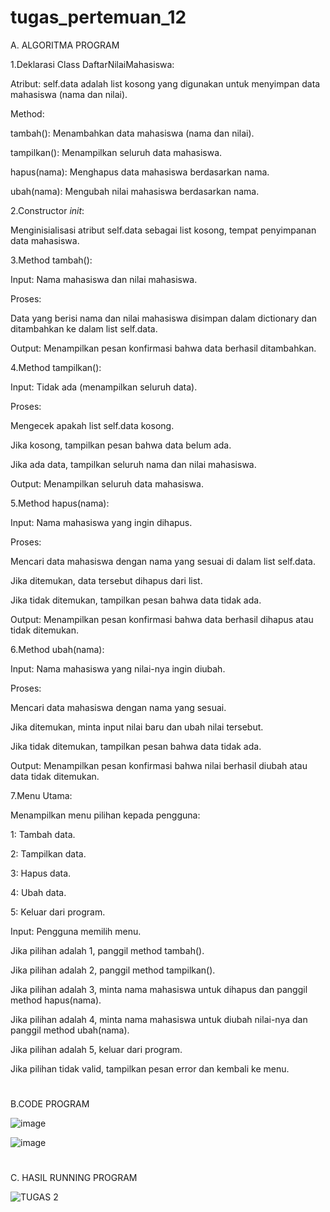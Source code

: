 # tugas_pertemuan_12

A. ALGORITMA PROGRAM

1.Deklarasi Class DaftarNilaiMahasiswa:

Atribut: self.data adalah list kosong yang digunakan untuk menyimpan data mahasiswa (nama dan nilai).

Method:

tambah(): Menambahkan data mahasiswa (nama dan nilai).

tampilkan(): Menampilkan seluruh data mahasiswa.

hapus(nama): Menghapus data mahasiswa berdasarkan nama.

ubah(nama): Mengubah nilai mahasiswa berdasarkan nama.

2.Constructor _init_:

Menginisialisasi atribut self.data sebagai list kosong, tempat penyimpanan data mahasiswa.

3.Method tambah():

Input: Nama mahasiswa dan nilai mahasiswa.

Proses:

Data yang berisi nama dan nilai mahasiswa disimpan dalam dictionary dan ditambahkan ke dalam list self.data.

Output: Menampilkan pesan konfirmasi bahwa data berhasil ditambahkan.

4.Method tampilkan():

Input: Tidak ada (menampilkan seluruh data).

Proses:

Mengecek apakah list self.data kosong.

Jika kosong, tampilkan pesan bahwa data belum ada.

Jika ada data, tampilkan seluruh nama dan nilai mahasiswa.

Output: Menampilkan seluruh data mahasiswa.

5.Method hapus(nama):

Input: Nama mahasiswa yang ingin dihapus.

Proses:

Mencari data mahasiswa dengan nama yang sesuai di dalam list self.data.

Jika ditemukan, data tersebut dihapus dari list.

Jika tidak ditemukan, tampilkan pesan bahwa data tidak ada.

Output: Menampilkan pesan konfirmasi bahwa data berhasil dihapus atau tidak ditemukan.

6.Method ubah(nama):

Input: Nama mahasiswa yang nilai-nya ingin diubah.

Proses:

Mencari data mahasiswa dengan nama yang sesuai.

Jika ditemukan, minta input nilai baru dan ubah nilai tersebut.

Jika tidak ditemukan, tampilkan pesan bahwa data tidak ada.

Output: Menampilkan pesan konfirmasi bahwa nilai berhasil diubah atau data tidak ditemukan.

7.Menu Utama:

Menampilkan menu pilihan kepada pengguna:

1: Tambah data.

2: Tampilkan data.

3: Hapus data.

4: Ubah data.

5: Keluar dari program.

Input: Pengguna memilih menu.

Jika pilihan adalah 1, panggil method tambah().

Jika pilihan adalah 2, panggil method tampilkan().

Jika pilihan adalah 3, minta nama mahasiswa untuk dihapus dan panggil method hapus(nama).

Jika pilihan adalah 4, minta nama mahasiswa untuk diubah nilai-nya dan panggil method ubah(nama).

Jika pilihan adalah 5, keluar dari program.

Jika pilihan tidak valid, tampilkan pesan error dan kembali ke menu.

#

B.CODE PROGRAM

![image](https://github.com/user-attachments/assets/f45780fa-de35-4da3-80ee-0315cb9da47d)


![image](https://github.com/user-attachments/assets/32b09a5d-5554-4525-974c-f6ca43eaa62e)

#

C. HASIL RUNNING PROGRAM


![TUGAS 2](https://github.com/user-attachments/assets/234d29d3-53a8-4719-881f-398cf1ac4844)
